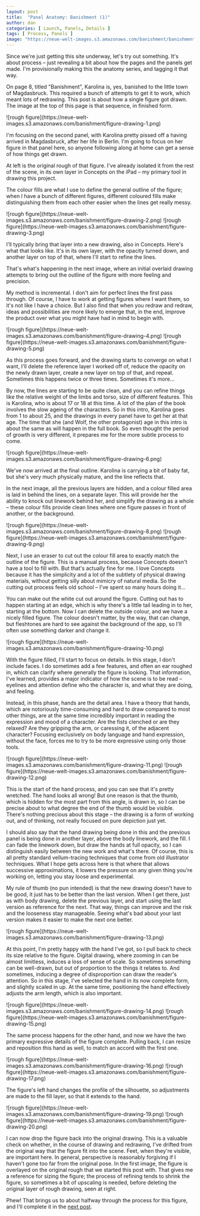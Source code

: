 ```yaml
---
layout: post
title:  "Panel Anatomy: Banishment (1)"
author: dan
categories: [ Launch, Panels, Details ]
tags: [ Process, Panels ]
image: "https://neue-welt-images.s3.amazonaws.com/banishment/banishment-sequence.png"
---
```



Since we're just getting this site underway, let's try out something. It's about process – just revealing a bit about how the pages and the panels get made. I'm provisionally making this the anatomy series, and tagging it that way. 

On page 8, titled "Banishment", Karolina is, yes, banished to the little town of Magdasbruck. This required a bunch of attempts to get it to work, which meant lots of redrawing. This post is about how a single figure got drawn. The image at the top of this page is that sequence, in finished form.

<span class="md-img-small">
![rough figure](https://neue-welt-images.s3.amazonaws.com/banishment/figure-drawing-1.png)
</span>

I'm focusing on the second panel, with Karolina pretty pissed off a having arrived in Magdasbruck, after her life in Berlin. I'm going to focus on her figure in that panel here, so anyone following along at home can get a sense of how things get drawn.

At left is the original rough of that figure. I've already isolated it from the rest of the scene, in its own layer in Concepts on the iPad – my primary tool in drawing this project.

The colour fills are what I use to define the general outline of the figure; when I have a bunch of different figures, different coloured fills make distinguishing them from each other easier when the lines get really messy. 

<span class="md-img-small">
![rough figure](https://neue-welt-images.s3.amazonaws.com/banishment/figure-drawing-2.png)
</span>

<span class="md-img-small cr">
![rough figure](https://neue-welt-images.s3.amazonaws.com/banishment/figure-drawing-3.png)
</span>

I'll typically bring that layer into a new drawing, also in Concepts. Here's what that looks like. It's in its own layer, with the opacity turned down, and another layer on top of that, where I'll start to refine the lines.

That's what's happening in the next image, where an initial overlaid drawing attempts to bring out the outline of the figure with more feeling and precision.



My method is incremental. I don't aim for perfect lines the first pass through. Of course, I have to work at getting figures where I want them, so it's not like I have a choice. But I also find that when you redraw and redraw, ideas and possibilities are more likely to emerge that, in the end, improve the product over what you might have had in mind to begin with.

<span class="md-img-small cl">
![rough figure](https://neue-welt-images.s3.amazonaws.com/banishment/figure-drawing-4.png)
</span>


<span class="md-img-small cr">
![rough figure](https://neue-welt-images.s3.amazonaws.com/banishment/figure-drawing-5.png)
</span>

As this process goes forward, and the drawing starts to converge on what I want, I'll delete the reference layer I worked off of, reduce the opacity on the newly drawn layer, create a new layer on top of that, and repeat. Sometimes this happens twice or three times. Sometimes it's more…


By now, the lines are starting to be quite clean, and you can refine things like the relative weight of the limbs and torso, size of different features. This is Karolina, who is about 17 or 18 at this time. A lot of the plan of the book involves the slow ageing of the characters. So in this intro, Karolina goes from 1 to about 25, and the drawings in every panel have to get her at that age. The time that she (and Wolf, the other protagonist) age in this intro is about the same as will happen in the full book. So even thought the period of growth is very different, it prepares me for the more subtle process to come.

<span class="md-img-small">
![rough figure](https://neue-welt-images.s3.amazonaws.com/banishment/figure-drawing-6.png)
</span>

We've now arrived at the final outline. Karolina is carrying a bit of baby fat, but she's very much physically mature, and the line reflects that. 

In the next image, all the previous layers are hidden, and a colour filled area is laid in behind the lines, on a separate layer. This will provide her the ability to knock out linework behind her, and simplify the drawing as a whole – these colour fills provide clean lines where one figure passes in front of another, or the background.

<span class="md-img-small">
![rough figure](https://neue-welt-images.s3.amazonaws.com/banishment/figure-drawing-8.png)
</span>


<span class="md-img-small cr">
![rough figure](https://neue-welt-images.s3.amazonaws.com/banishment/figure-drawing-9.png)
</span>

Next, I use an eraser to cut out the colour fill area to exactly match the outline of the figure. This is a manual process, because Concepts doesn't have a tool to fill with. But that's actually fine for me. I love Concepts because it has the simplicity and a lot of the subtlety of physical drawing materials, without getting silly about mimicry of natural media. So the cutting out process feels old school – I've spent so many hours doing it…

You can make out the white cut out around the figure. Cutting out has to happen starting at an edge, which is why there's a little tail leading in to her, starting at the bottom. Now I can delete the outside colour, and we have a nicely filled figure. The colour doesn't matter, by the way, that can change, but fleshtones are hard to see against the background of the app, so I'll often use something darker and change it.

<span class="md-img-small">
![rough figure](https://neue-welt-images.s3.amazonaws.com/banishment/figure-drawing-10.png)
</span>

With the figure filled, I'll start to focus on details. In this stage, I don't include faces. I do sometimes add a few features, and often an ear roughed in, which can clarify where generally the figure is looking. That information, I've learned, provides a major indicator of how the scene is to be read – eyelines and attention define who the character is, and what they are doing, and feeling.

Instead, in this phase, hands are the detail area. I have a theory that hands, which are notoriously time-consuming and hard to draw compared to most other things, are at the same time incredibly important in reading the expression and mood of a character. Are the fists clenched or are they relaxed? Are they gripping the arm, or caressing it, of the adjacent character? Focusing exclusively on body language and hand expression, without the face, forces me to try to be more expressive using only those tools.

<span class="md-img-small">
![rough figure](https://neue-welt-images.s3.amazonaws.com/banishment/figure-drawing-11.png)
</span>


<span class="md-img-small cr">
![rough figure](https://neue-welt-images.s3.amazonaws.com/banishment/figure-drawing-12.png)
</span>

This is the start of the hand process, and you can see that it's pretty wretched. The hand looks all wrong! But one reason is that the thumb, which is hidden for the most part from this angle, is drawn in, so I can be precise about to what degree the end of the thumb would be visible. There's nothing precious about this stage – the drawing is a form of working out, and of thinking, not really focused on pure depiction just yet.

I should also say that the hand drawing being done in this and the previous panel is being done in another layer, above the body linework, and the fill. I can fade the linework down, but draw the hands at full opacity, so I can distinguish easily between the new work and what's there. Of course, this is all pretty standard vellum-tracing techniques that come from old illustrator techniques. What I hope gets across here is that where that allows successive approximations, it lowers the pressure on any given thing you're working on, letting you stay loose and experimental. 


My rule of thumb (no pun intended) is that the new drawing doesn't have to be good, it just has to be better than the last version. When I get there, just as with body drawing, delete the previous layer, and start using the last version as reference for the next. That way, things can improve and the risk and the looseness stay manageable. Seeing what's bad about your last version makes it easier to make the next one better.

<span class="md-img-small">
![rough figure](https://neue-welt-images.s3.amazonaws.com/banishment/figure-drawing-13.png)
</span>

At this point, I'm pretty happy with the hand I've got, so I pull back to check its size relative to the figure. Digital drawing, where zooming in can be almost limitless, induces a loss of sense of scale. So sometimes something can be well-drawn, but out of proportion to the things it relates to. And sometimes, inducing a degree of disproportion can draw the reader's attention. So in this stage, I've selected the hand in its now complete form, and slightly scaled in up. At the same time, positioning the hand effectively adjusts the arm length, which is also important.

<span class="md-img-small cl">
![rough figure](https://neue-welt-images.s3.amazonaws.com/banishment/figure-drawing-14.png)
</span>

<span class="md-img-small cr">
![rough figure](https://neue-welt-images.s3.amazonaws.com/banishment/figure-drawing-15.png)
</span>

The same process happens for the other hand, and now we have the two primary expressive details of the figure complete. Pulling back, I can resize and reposition this hand as well, to match an accord with the first one.

<span class="md-img-small cl">
![rough figure](https://neue-welt-images.s3.amazonaws.com/banishment/figure-drawing-16.png)
</span>

<span class="md-img-small">
![rough figure](https://neue-welt-images.s3.amazonaws.com/banishment/figure-drawing-17.png)
</span>

The figure's left hand changes the profile of the silhouette, so adjustments are made to the fill layer, so that it extends to the hand.

<span class="md-img-small">
![rough figure](https://neue-welt-images.s3.amazonaws.com/banishment/figure-drawing-19.png)
</span>

<span class="md-img-small cr">
![rough figure](https://neue-welt-images.s3.amazonaws.com/banishment/figure-drawing-20.png)
</span>

I can now drop the figure back into the original drawing. This is a valuable check on whether, in the course of drawing and redrawing, I've drifted from the original way that the figure fit into the scene. Feet, when they're visible, are important here. In general, perspective is reasonably forgiving if I haven't gone too far from the original pose. In the first image, the figure is overlayed on the original rough that we started this post with. That gives me a reference for sizing the figure; the process of refining tends to shrink the figure, so sometimes a bit of upscaling is needed, before deleting the original layer of rough drawing, seen at right.

Phew! That brings us to about halfway through the process for this figure, and I'll complete it in the [next post](../panel-anatomy.2).

<br/>